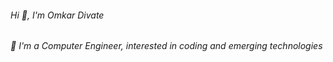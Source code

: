 <h6> Hi 👋, I'm Omkar Divate</h6>
<h6> 🔭 I'm a Computer Engineer, interested in coding and emerging technologies</h6>

<!--
**Omkardivate/Omkardivate** is a ✨ _special_ ✨ repository because its `README.md` (this file) appears on your GitHub profile.

Here are some ideas to get you started:

- 🔭 I’m currently working on ...
- 🌱 I’m currently learning ...
- 👯 I’m looking to collaborate on ...
- 🤔 I’m looking for help with ...
- 💬 Ask me about ...
- 📫 How to reach me: ...
- 😄 Pronouns: ...
- ⚡ Fun fact: ...
-->

